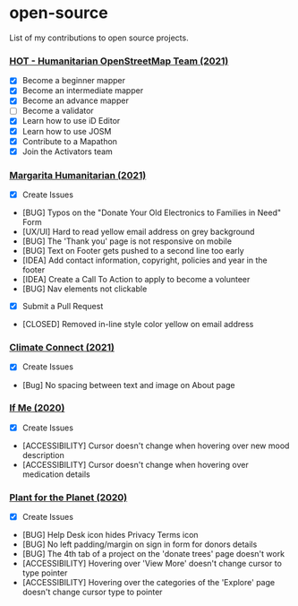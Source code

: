 # open-source
List of my contributions to open source projects.


### [HOT - Humanitarian OpenStreetMap Team (2021)](https://tasks.hotosm.org)
- [x] Become a beginner mapper
- [x] Become an intermediate mapper
- [x] Become an advance mapper
- [ ] Become a validator
- [x] Learn how to use iD Editor
- [x] Learn how to use JOSM
- [x] Contribute to a Mapathon
- [x] Join the Activators team

### [Margarita Humanitarian (2021)](https://helpafamily.margaritahumanitarian.org/)
- [x] Create Issues
- [BUG] Typos on the "Donate Your Old Electronics to Families in Need" Form 
- [UX/UI] Hard to read yellow email address on grey background
- [BUG] The 'Thank you' page is not responsive on mobile
- [BUG] Text on Footer gets pushed to a second line too early
- [IDEA] Add contact information, copyright, policies and year in the footer
- [IDEA] Create a Call To Action to apply to become a volunteer
- [BUG] Nav elements not clickable 


- [x] Submit a Pull Request
- [CLOSED] Removed in-line style color yellow on email address

### [Climate Connect (2021)](https://climateconnect.earth/)
- [x] Create Issues
- [Bug] No spacing between text and image on About page

### [If Me (2020)](https://www.if-me.org/)
- [x] Create Issues
- [ACCESSIBILITY] Cursor doesn't change when hovering over new mood description
- [ACCESSIBILITY] Cursor doesn't change when hovering over medication details

### [Plant for the Planet (2020)](https://www1.plant-for-the-planet.org/)
- [x] Create Issues
- [BUG] Help Desk icon hides Privacy Terms icon
- [BUG] No left padding/margin on sign in form for donors details
- [BUG] The 4th tab of a project on the 'donate trees' page doesn't work
- [ACCESSIBILITY] Hovering over 'View More' doesn't change cursor to type pointer
- [ACCESSIBILITY] Hovering over the categories of the 'Explore' page doesn't change cursor type to pointer
